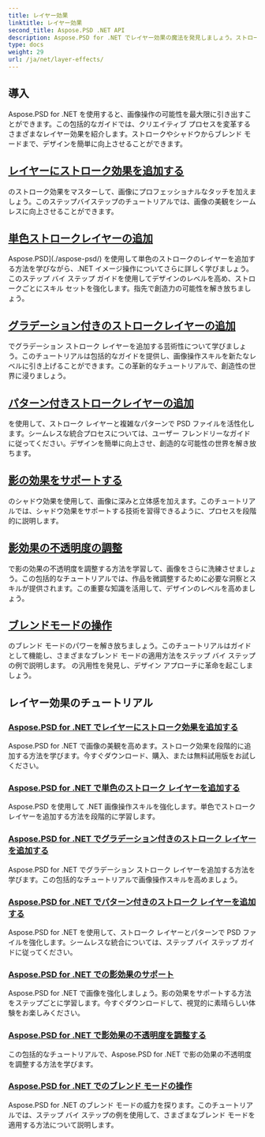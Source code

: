 ```yaml
---
title: レイヤー効果
linktitle: レイヤー効果
second_title: Aspose.PSD .NET API
description: Aspose.PSD for .NET でレイヤー効果の魔法を発見しましょう。ストローク、シャドウ、ブレンド モードの追加方法を学習して、画像操作スキルを向上させましょう。
type: docs
weight: 29
url: /ja/net/layer-effects/
---
```

## 導入

Aspose.PSD for .NET を使用すると、画像操作の可能性を最大限に引き出すことができます。この包括的なガイドでは、クリエイティブ プロセスを変革するさまざまなレイヤー効果を紹介します。ストロークやシャドウからブレンド モードまで、デザインを簡単に向上させることができます。

## [レイヤーにストローク効果を追加する](./adding-stroke-effects/)

のストローク効果をマスターして、画像にプロフェッショナルなタッチを加えましょう。このステップバイステップのチュートリアルでは、画像の美観をシームレスに向上させることができます。 

## [単色ストロークレイヤーの追加](./adding-stroke-layer-solid-color/)

Aspose.PSD](./aspose-psd/) を使用して単色のストロークのレイヤーを追加する方法を学びながら、.NET イメージ操作についてさらに詳しく学びましょう。このステップ バイ ステップ ガイドを使用してデザインのレベルを高め、ストロークごとにスキル セットを強化します。指先で創造力の可能性を解き放ちましょう。

## [グラデーション付きのストロークレイヤーの追加](./adding-stroke-layer-gradient/)

でグラデーション ストローク レイヤーを追加する芸術性について学びましょう。このチュートリアルは包括的なガイドを提供し、画像操作スキルを新たなレベルに引き上げることができます。この革新的なチュートリアルで、創造性の世界に浸りましょう。

## [パターン付きストロークレイヤーの追加](./adding-stroke-layer-pattern/)

を使用して、ストローク レイヤーと複雑なパターンで PSD ファイルを活性化します。シームレスな統合プロセスについては、ユーザー フレンドリーなガイドに従ってください。デザインを簡単に向上させ、創造的な可能性の世界を解き放ちます。

## [影の効果をサポートする](./supporting-shadow-effects/)

のシャドウ効果を使用して、画像に深みと立体感を加えます。このチュートリアルでは、シャドウ効果をサポートする技術を習得できるように、プロセスを段階的に説明します。 

## [影効果の不透明度の調整](./adjusting-shadow-effect-opacity/)

で影の効果の不透明度を調整する方法を学習して、画像をさらに洗練させましょう。この包括的なチュートリアルでは、作品を微調整するために必要な洞察とスキルが提供されます。この重要な知識を活用して、デザインのレベルを高めましょう。

## [ブレンドモードの操作](./working-with-blend-modes/)

のブレンド モードのパワーを解き放ちましょう。このチュートリアルはガイドとして機能し、さまざまなブレンド モードの適用方法をステップ バイ ステップの例で説明します。 の汎用性を発見し、デザイン アプローチに革命を起こしましょう。

## レイヤー効果のチュートリアル
### [Aspose.PSD for .NET でレイヤーにストローク効果を追加する](./adding-stroke-effects/)
Aspose.PSD for .NET で画像の美観を高めます。ストローク効果を段階的に追加する方法を学びます。今すぐダウンロード、購入、または無料試用版をお試しください。
### [Aspose.PSD for .NET で単色のストローク レイヤーを追加する](./adding-stroke-layer-solid-color/)
Aspose.PSD を使用して .NET 画像操作スキルを強化します。単色でストローク レイヤーを追加する方法を段階的に学習します。
### [Aspose.PSD for .NET でグラデーション付きのストローク レイヤーを追加する](./adding-stroke-layer-gradient/)
Aspose.PSD for .NET でグラデーション ストローク レイヤーを追加する方法を学びます。この包括的なチュートリアルで画像操作スキルを高めましょう。
### [Aspose.PSD for .NET でパターン付きのストローク レイヤーを追加する](./adding-stroke-layer-pattern/)
Aspose.PSD for .NET を使用して、ストローク レイヤーとパターンで PSD ファイルを強化します。シームレスな統合については、ステップ バイ ステップ ガイドに従ってください。
### [Aspose.PSD for .NET での影効果のサポート](./supporting-shadow-effects/)
Aspose.PSD for .NET で画像を強化しましょう。影の効果をサポートする方法をステップごとに学習します。今すぐダウンロードして、視覚的に素晴らしい体験をお楽しみください。
### [Aspose.PSD for .NET で影効果の不透明度を調整する](./adjusting-shadow-effect-opacity/)
この包括的なチュートリアルで、Aspose.PSD for .NET で影の効果の不透明度を調整する方法を学びます。
### [Aspose.PSD for .NET でのブレンド モードの操作](./working-with-blend-modes/)
Aspose.PSD for .NET のブレンド モードの威力を探ります。このチュートリアルでは、ステップ バイ ステップの例を使用して、さまざまなブレンド モードを適用する方法について説明します。